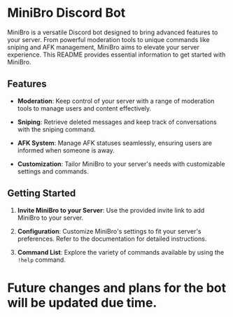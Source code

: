 # MiniBro Discord Bot

MiniBro is a versatile Discord bot designed to bring advanced features to your server. From powerful moderation tools to unique commands like sniping and AFK management, MiniBro aims to elevate your server experience. This README provides essential information to get started with MiniBro.

## Features

- **Moderation**: Keep control of your server with a range of moderation tools to manage users and content effectively.

- **Sniping**: Retrieve deleted messages and keep track of conversations with the sniping command.

- **AFK System**: Manage AFK statuses seamlessly, ensuring users are informed when someone is away.

- **Customization**: Tailor MiniBro to your server's needs with customizable settings and commands.

## Getting Started

1. **Invite MiniBro to your Server**: Use the provided invite link to add MiniBro to your server.

2. **Configuration**: Customize MiniBro's settings to fit your server's preferences. Refer to the documentation for detailed instructions.

3. **Command List**: Explore the variety of commands available by using the `!help` command.

# Future changes and plans for the bot will be updated due time.
